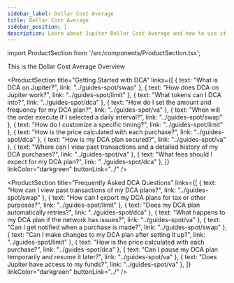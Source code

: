 ```yaml
---
sidebar_label: Dollar Cost Average
title: Dollar Cost Average
sidebar_position: 1
description: Learn about Jupiter Dollar Cost Average and how to use it.
---
```


<head>
    <title>DCA Guide: Directory</title>
    <meta name="twitter:card" content="summary" />
</head>

import ProductSection from '/src/components/ProductSection.tsx';

This is the Dollar Cost Average Overview

<ProductSection 
    title="Getting Started with DCA" 
    links={[
        { text: "What is DCA on Jupiter?", link: "../guides-spot/swap" },
        { text: "How does DCA on Jupiter work?", link: "../guides-spot/limit" },
        { text: "What tokens can I DCA into?", link: "../guides-spot/dca" },
        { text: "How do I set the amount and frequency for my DCA plan?", link: "../guides-spot/va" },
        { text: "When will the order execute if I selected a daily interval?", link: "../guides-spot/swap" },
        { text: "How do I customize a specific timing?", link: "../guides-spot/limit" },
        { text: "How is the price calculated with each purchase?", link: "../guides-spot/dca" },
        { text: "How is my DCA plan secured?", link: "../guides-spot/va" },
        { text: "Where can I view past transactions and a detailed history of my DCA purchases?", link: "../guides-spot/va" },
        { text: "What fees should I expect for my DCA plan?", link: "../guides-spot/dca" },
    ]}
    linkColor="darkgreen"
    buttonLink="../"
/>

<ProductSection 
    title="Frequently Asked DCA Questions" 
    links={[
        { text: "How can I view past transactions of my DCA plans?", link: "../guides-spot/swap" },
        { text: "How can I export my DCA plans for tax or other purposes?", link: "../guides-spot/limit" },
        { text: "Does my DCA plan automatically retries?", link: "../guides-spot/dca" },
        { text: "What happens to my DCA plan if the network has issues?", link: "../guides-spot/va" },
        { text: "Can I get notified when a purchase is made?", link: "../guides-spot/swap" },
        { text: "Can I make changes to my DCA plan after setting it up?", link: "../guides-spot/limit" },
        { text: "How is the price calculated with each purchase?", link: "../guides-spot/dca" },
        { text: "Can I pause my DCA plan temporarily and resume it later?", link: "../guides-spot/va" },
        { text: "Does Jupiter have access to my funds?", link: "../guides-spot/va" },
    ]}
    linkColor="darkgreen"
    buttonLink="../"
/>